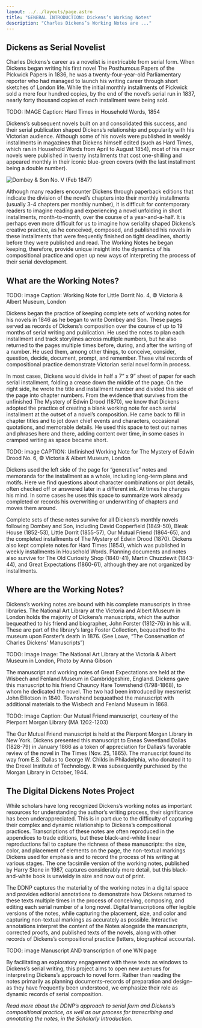 ```yaml
---
layout: ../../layouts/page.astro
title: "GENERAL INTRODUCTION: Dickens’s Working Notes"
description: "Charles Dickens’s Working Notes are ..."
---
```


<!-- add in italics, bold, footnotes, etc. -->

## Dickens as Serial Novelist

Charles Dickens’s career as a novelist is inextricable from serial form. When Dickens began writing his first novel The Posthumous Papers of the Pickwick Papers in 1836, he was a twenty-four-year-old Parliamentary reporter who had managed to launch his writing career through short sketches of London life. While the initial monthly installments of Pickwick sold a mere four hundred copies, by the end of the novel’s serial run in 1837, nearly forty thousand copies of each installment were being sold.

TODO: IMAGE
Caption: Hard Times in Household Words, 1854

Dickens’s subsequent novels built on and consolidated this success, and their serial publication shaped Dickens’s relationship and popularity with his Victorian audience. Although some of his novels were published in weekly installments in magazines that Dickens himself edited (such as Hard Times, which ran in Household Words from April to August 1854), most of his major novels were published in twenty installments that cost one-shilling and appeared monthly in their iconic blue-green covers (with the last installment being a double number).

![Dombey & Son No. V (Feb 1847)](https://upload.wikimedia.org/wikipedia/commons/0/02/Dombeyson_serial_cover.jpg)

Although many readers encounter Dickens through paperback editions that indicate the division of the novel’s chapters into their monthly installments (usually 3-4 chapters per monthly number), it is difficult for contemporary readers to imagine reading and experiencing a novel unfolding in short installments, month-to-month, over the course of a year-and-a-half. It is perhaps even more difficult for us to imagine how seriality shaped Dickens’s creative practice, as he conceived, composed, and published his novels in these installments that were frequently finished on tight deadlines, shortly before they were published and read. The Working Notes he began keeping, therefore, provide unique insight into the dynamics of his compositional practice and open up new ways of interpreting the process of their serial development.

## What are the Working Notes?

TODO: image
Caption: Working Note for Little Dorrit No. 4, © Victoria & Albert Museum, London

Dickens began the practice of keeping complete sets of working notes for his novels in 1846 as he began to write Dombey and Son. These pages served as records of Dickens’s composition over the course of up to 19 months of serial writing and publication. He used the notes to plan each installment and track storylines across multiple numbers, but he also returned to the pages multiple times before, during, and after the writing of a number. He used them, among other things, to conceive, consider, question, decide, document, prompt, and remember. These vital records of compositional practice demonstrate Victorian serial novel form in process.

In most cases, Dickens would divide in half a 7” x 9” sheet of paper for each serial installment, folding a crease down the middle of the page. On the right side, he wrote the title and installment number and divided this side of the page into chapter numbers. From the evidence that survives from the unfinished The Mystery of Edwin Drood (1870), we know that Dickens adopted the practice of creating a blank working note for each serial installment at the outset of a novel’s composition. He came back to fill in chapter titles and to jot down chief events and characters, occasional quotations, and memorable details. He used this space to test out names and phrases here and there, adding content over time, in some cases in cramped writing as space became short.

TODO: image
CAPTION: Unfinished Working Note for The Mystery of Edwin Drood No. 6, © Victoria & Albert Museum, London

Dickens used the left side of the page for “generative” notes and memoranda for the installment as a whole, including long-term plans and motifs. Here we find questions about character combinations or plot details, often checked off or answered later in a different ink. At times he changes his mind. In some cases he uses this space to summarize work already completed or records his overwriting or underwriting of chapters and moves them around.

Complete sets of these notes survive for all Dickens’s monthly novels following Dombey and Son, including David Copperfield (1849-50), Bleak House (1852-53), Little Dorrit (1855-57), Our Mutual Friend (1864-65), and the completed installments of The Mystery of Edwin Drood (1870). Dickens also kept complete notes for Hard Times (1854), which was published in weekly installments in Household Words. Planning documents and notes also survive for The Old Curiosity Shop (1840-41), Martin Chuzzlewit (1843-44), and Great Expectations (1860-61), although they are not organized by installments.

## Where are the Working Notes?

Dickens’s working notes are bound with his complete manuscripts in three libraries. The National Art Library at the Victoria and Albert Museum in London holds the majority of Dickens’s manuscripts, which the author bequeathed to his friend and biographer, John Forster (1812-76) in his will. These are part of the library’s large Foster Collection, bequeathed to the museum upon Forster’s death in 1876. (See Lowe, “The Conservation of Charles Dickens’ Manuscripts”)

TODO: image
Image: The National Art Library at the Victoria & Albert Museum in London, Photo by Anna Gibson

The manuscript and working notes of Great Expectations are held at the Wisbech and Fenland Museum in Cambridgeshire, England. Dickens gave this manuscript to his friend Chauncy Hare Townshend (1798-1868), to whom he dedicated the novel. The two had been introduced by mesmerist John Elliotson in 1840. Townshend bequeathed the manuscript with additional materials to the Wisbech and Fenland Museum in 1868.

TODO: image
Caption: Our Mutual Friend manuscript, courtesy of the Pierpont Morgan Library (MA 1202-1203)

The Our Mutual Friend manuscript is held at the Pierpont Morgan Library in New York. Dickens presented this manuscript to Eneas Sweetland Dallas (1828-79) in January 1866 as a token of appreciation for Dallas’s favorable review of the novel in The Times (Nov. 25, 1865). The manuscript found its way from E.S. Dallas to George W. Childs in Philadelphia, who donated it to the Drexel Institute of Technology. It was subsequently purchased by the Morgan Library in October, 1944.

## The Digital Dickens Notes Project

While scholars have long recognized Dickens’s working notes as important resources for understanding the author’s writing process, their significance has been underappreciated. This is in part due to the difficulty of capturing their complex and dynamic relationship to Dickens’s compositional practices. Transcriptions of these notes are often reproduced in the appendices to trade editions, but these black-and-white linear reproductions fail to capture the richness of these manuscripts: the size, color, and placement of elements on the page, the non-textual markings Dickens used for emphasis and to record the process of his writing at various stages. The one facsimile version of the working notes, published by Harry Stone in 1987, captures considerably more detail, but this black-and-white book is unwieldy in size and now out of print.

The DDNP captures the materiality of the working notes in a digital space and provides editorial annotations to demonstrate how Dickens returned to these texts multiple times in the process of conceiving, composing, and editing each serial number of a long novel. Digital transcriptions offer legible versions of the notes, while capturing the placement, size, and color and capturing non-textual markings as accurately as possible. Interactive annotations interpret the content of the Notes alongside the manuscripts, corrected proofs, and published texts of the novels, along with other records of Dickens’s compositional practice (letters, biographical accounts).

TODO: image
Manuscript AND transcription of one WN page

By facilitating an exploratory engagement with these texts as windows to Dickens’s serial writing, this project aims to open new avenues for interpreting Dickens’s approach to novel form. Rather than reading the notes primarily as planning documents–records of preparation and design–as they have frequently been understood, we emphasize their role as dynamic records of serial composition.

_Read more about the DDNP’s approach to serial form and Dickens’s compositional practice, as well as our process for transcribing and annotating the notes, in the Scholarly Introduction._
